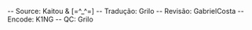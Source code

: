 -- Source: Kaitou & [=^_^=]
-- Tradução: Grilo
-- Revisão: GabrielCosta
-- Encode: K1NG
-- QC: Grilo